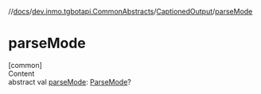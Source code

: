 //[docs](../../../index.md)/[dev.inmo.tgbotapi.CommonAbstracts](../index.md)/[CaptionedOutput](index.md)/[parseMode](parse-mode.md)



# parseMode  
[common]  
Content  
abstract val [parseMode](parse-mode.md): [ParseMode](../../dev.inmo.tgbotapi.types.ParseMode/-parse-mode/index.md)?  



